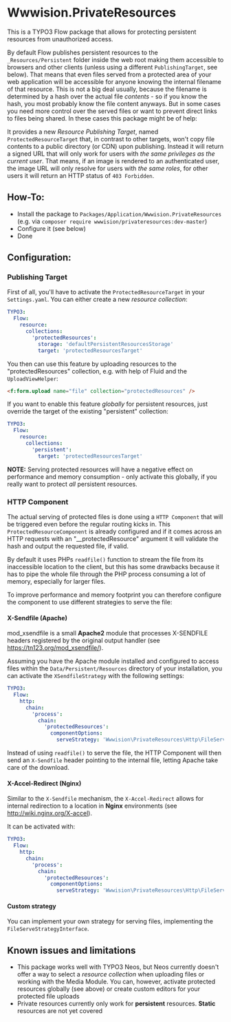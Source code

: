 Wwwision.PrivateResources
=========================

This is a TYPO3 Flow package that allows for protecting persistent resources from unauthorized access.

By default Flow publishes persistent resources to the ``_Resources/Persistent`` folder inside the web root making them
accessible to browsers and other clients (unless using a different ``PublishingTarget``, see below).
That means that even files served from a protected area of your web application will be accessible for anyone knowing
the internal filename of that resource. This is not a big deal usually, because the filename is determined by a hash
over the actual file *contents* - so if you know the hash, you most probably know the file content anyways.
But in some cases you need more control over the served files or want to prevent direct links to files being shared.
In these cases this package might be of help:

It provides a new *Resource Publishing Target*, named ``ProtectedResourceTarget`` that, in contrast to other targets,
won't copy file contents to a public directory (or CDN) upon publishing. Instead it will return a signed URL that will
only work for users with *the same privileges as the current user*.
That means, if an image is rendered to an authenticated user, the image URL will only resolve for users with *the same
roles*, for other users it will return an HTTP status of ``403 Forbidden``.

How-To:
-------

* Install the package to ``Packages/Application/Wwwision.PrivateResources`` (e.g. via ``composer require wwwision/privateresources:dev-master``)
* Configure it (see below)
* Done

Configuration:
--------------

### Publishing Target ###

First of all, you'll have to activate the ``ProtectedResourceTarget`` in your ``Settings.yaml``.
You can either create a new *resource collection*:

```yaml
TYPO3:
  Flow:
    resource:
      collections:
        'protectedResources':
          storage: 'defaultPersistentResourcesStorage'
          target: 'protectedResourcesTarget'
```

You then can use this feature by uploading resources to the "protectedResources" collection, e.g. with help of Fluid
and the ``UploadViewHelper``:

```html
<f:form.upload name="file" collection="protectedResources" />
```

If you want to enable this feature *globally* for persistent resources, just override the target of the existing
"persistent" collection:

```yaml
TYPO3:
  Flow:
    resource:
      collections:
        'persistent':
          target: 'protectedResourcesTarget'
```

**NOTE:** Serving protected resources will have a negative effect on performance and memory consumption - only activate
this globally, if you really want to protect *all* persistent resources.

### HTTP Component ###

The actual serving of protected files is done using a ``HTTP Component`` that will be triggered even before the regular
routing kicks in.
This ``ProtectedResourceComponent`` is already configured and if it comes across an HTTP requests with an
"__protectedResource" argument it will validate the hash and output the requested file, if valid.

By default it uses PHPs ``readfile()`` function to stream the file from its inaccessible location to the client, but
this has some drawbacks because it has to pipe the whole file through the PHP process consuming a lot of memory,
especially for larger files.

To improve performance and memory footprint you can therefore configure the component to use different strategies to
serve the file:

#### X-Sendfile (Apache) ####

mod_xsendfile is a small **Apache2** module that processes X-SENDFILE headers registered by the original output handler (see
https://tn123.org/mod_xsendfile/).

Assuming you have the Apache module installed and configured to access files within the ``Data/Persistent/Resources``
directory of your installation, you can activate the ``XSendfileStrategy`` with the following settings:

```yaml
TYPO3:
  Flow:
    http:
      chain:
        'process':
          chain:
            'protectedResources':
              componentOptions:
                serveStrategy: 'Wwwision\PrivateResources\Http\FileServeStrategy\XSendfileStrategy'
```

Instead of using ``readfile()`` to serve the file, the HTTP Component will then send an `X-Sendfile` header pointing to
the internal file, letting Apache take care of the download.

#### X-Accel-Redirect (Nginx) ####

Similar to the ``X-Sendfile`` mechanism, the ``X-Accel-Redirect`` allows for internal redirection to a location in
**Nginx** environments (see http://wiki.nginx.org/X-accel).

It can be activated with:

```yaml
TYPO3:
  Flow:
    http:
      chain:
        'process':
          chain:
            'protectedResources':
              componentOptions:
                serveStrategy: 'Wwwision\PrivateResources\Http\FileServeStrategy\XAccelRedirectStrategy'
```

#### Custom strategy ####

You can implement your own strategy for serving files, implementing the ``FileServeStrategyInterface``.


Known issues and limitations
----------------------------

* This package works well with TYPO3 Neos, but Neos currently doesn't offer a way to select a *resource collection*
  when uploading files or working with the Media Module. You can, however, activate protected resources globally (see
  above) or create custom editors for your protected file uploads
* Private resources currently only work for **persistent** resources. **Static** resources are not yet covered